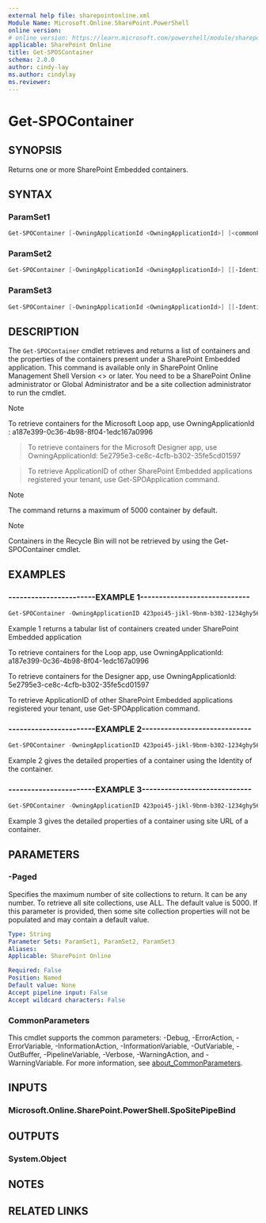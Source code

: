 ```yaml
---
external help file: sharepointonline.xml
Module Name: Microsoft.Online.SharePoint.PowerShell
online version:
# online version: https://learn.microsoft.com/powershell/module/sharepoint-online/
applicable: SharePoint Online
title: Get-SPOSContainer
schema: 2.0.0
author: cindy-lay
ms.author: cindylay
ms.reviewer:
---
```


# Get-SPOContainer

## SYNOPSIS

Returns one or more SharePoint Embedded containers. 

## SYNTAX

### ParamSet1

```powershell
Get-SPOContainer [-OwningApplicationId <OwningApplicationId>] [<commonParameters] 
```


### ParamSet2

```powershell
Get-SPOContainer [-OwningApplicationId <OwningApplicationId>] [[-Identity] <ContainerId>]  
```

### ParamSet3

```powershell
Get-SPOContainer [-OwningApplicationId <OwningApplicationId>] [[-Identity] <ContainerSiteURL>]  
```

## DESCRIPTION

The `Get-SPOContainer` cmdlet retrieves and returns a list of containers and the properties of the containers present under a SharePoint Embedded application. This command is available only in SharePoint Online Management Shell Version <> or later. You need to be a SharePoint Online administrator or Global Administrator and be a site collection administrator to run the cmdlet.  



> [!NOTE]  
> To retrieve containers for the Microsoft Loop app, use OwningApplicationId : a187e399-0c36-4b98-8f04-1edc167a0996 

> To retrieve containers for the Microsoft Designer app, use 
OwningApplicationId: 5e2795e3-ce8c-4cfb-b302-35fe5cd01597 

> To retrieve ApplicationID of other SharePoint Embedded applications registered your tenant, use Get-SPOApplication command. 

> [!NOTE]  
> The command returns a maximum of 5000 container by default.  

 
> [!NOTE]  
> Containers in the Recycle Bin will not be retrieved by using the Get-SPOContainer cmdlet. 

## EXAMPLES

### -----------------------EXAMPLE 1-----------------------------

```powershell
Get-SPOContainer -OwningApplicationID 423poi45-jikl-9bnm-b302-1234ghy56789 | FT 
``````

Example 1 returns a tabular list of containers created under SharePoint Embedded application  

To retrieve containers for the Loop app, use OwningApplicationId: a187e399-0c36-4b98-8f04-1edc167a0996 

To retrieve containers for the Designer app, use OwningApplicationId: 5e2795e3-ce8c-4cfb-b302-35fe5cd01597 

To retrieve ApplicationID of other SharePoint Embedded applications registered your tenant, use Get-SPOApplication command. 

### -----------------------EXAMPLE 2-----------------------------

```powershell
Get-SPOContainer -OwningApplicationID 423poi45-jikl-9bnm-b302-1234ghy56789 -Identity b66f5b2e-4cbd-4754-9ad3-8291c2c81ade 
```

Example 2 gives the detailed properties of a container using the Identity of the container.  

 
### -----------------------EXAMPLE 3-----------------------------

```powershell
Get-SPOContainer -OwningApplicationID 423poi45-jikl-9bnm-b302-1234ghy56789 -Identity https://contoso.sharepoint.com/storageContainers/CSP_b66f5b2e-4cbd-4754-9ad3-8291c2c81ade 
```

Example 3 gives the detailed properties of a container using site URL of a container.


## PARAMETERS


### -Paged

Specifies the maximum number of site collections to return. It can be any number. To retrieve all site collections, use ALL. The default value is 5000. If this parameter is provided, then some site collection properties will not be populated and may contain a default value.

```yaml
Type: String
Parameter Sets: ParamSet1, ParamSet2, ParamSet3
Aliases:
Applicable: SharePoint Online

Required: False
Position: Named
Default value: None
Accept pipeline input: False
Accept wildcard characters: False
```


### CommonParameters

This cmdlet supports the common parameters: -Debug, -ErrorAction, -ErrorVariable, -InformationAction, -InformationVariable, -OutVariable, -OutBuffer, -PipelineVariable, -Verbose, -WarningAction, and -WarningVariable. For more information, see [about_CommonParameters](https://go.microsoft.com/fwlink/?LinkID=113216).

## INPUTS

### Microsoft.Online.SharePoint.PowerShell.SpoSitePipeBind

## OUTPUTS

### System.Object

## NOTES

## RELATED LINKS

